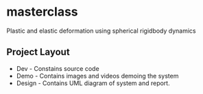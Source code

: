 # masterclass
Plastic and elastic deformation using spherical rigidbody dynamics

## Project Layout
* Dev - Constains source code
* Demo - Contains images and videos demoing the system
* Design - Contains UML diagram of system and report.